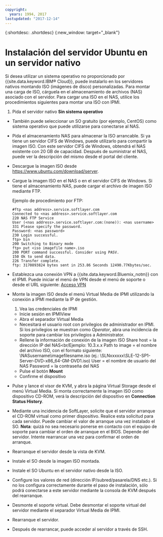 ```yaml
---
copyright:
  years: 1994, 2017
lastupdated: "2017-12-14"
---
```


{:shortdesc: .shortdesc}
{:new_window: target="_blank"}

# Instalación del servidor Ubuntu en un servidor nativo

Si desea utilizar un sistema operativo no proporcionado por {{site.data.keyword.IBM&reg; Cloud}}, puede instalarlo en los servidores nativos montando ISO (imágenes de disco) personalizadas. Para montar una carga de ISO, cárguela en el almacenamiento de archivos (NAS) asociado con el servidor. Para cargar una ISO en el NAS, utilice los procedimientos siguientes para montar una ISO con IPMI.
1. Pida el servidor nativo **Sin sistema operativo** 
* También puede seleccionar un SO gratuito (por ejemplo, CentOS) como sistema operativo que puede utilizarse para conectarse al NAS.
* Pida el almacenamiento NAS para almacenar la ISO arrancable. Si ya tiene un servidor CIFS de Windows, puede utilizarlo para compartir la imagen ISO. Con este servidor CIFS de Windows, obtendrá el NAS existente con 20 GB de capacidad. Después de suministrar el NAS, puede ver la descripción del mismo desde el portal del cliente.
* Descargue la imagen ISO desde https://www.ubuntu.com/download/server.
* Cargue la imagen ISO en el NAS o en el servidor CIFS de Windows. Si tiene el almacenamiento NAS, puede cargar el archivo de imagen ISO mediante FTP.

  Ejemplo de procedimiento por FTP:
  ```
  #ftp <nas address>.service.softlayer.com
  Connected to <nas address>.service.softlayer.com
  220 NAS FTP Service
  User (<nas address>.service.softlayer.com:(none)): <nas username>
  331 Please specify the password.
  Password: <nas password>
  230 Login successful.
  ftp> bin
  200 Switching to Binary mode
  ftp> put <iso imagefile name>.iso
  200 PORT command successful. Consider using PASV.
  150 Ok to send data.
  226 Transfer complete.
  ftp: 3170893824 bytes sent in 253.86 Seconds 12490.77Kbytes/sec.
  ```
  
* Establezca una conexión VPN a {{site.data.keyword.Bluemix_notm}} con el IPMI. Puede iniciar el menú de VPN desde el menú de soporte o desde el URL siguiente: [Acceso VPN](http://www.softlayer.com/VPN-Access)
* Monte la imagen ISO desde el menú Virtual Media de IPMI utilizando la conexión a IPMI mediante la IP de gestión.
  1. Vea las credenciales de IPMI
  * Inicie sesión en IPMIView
  * Abra el separador Virtual Media
  * Necesitará el usuario root con privilegios de administrador en IPMI. Si los privilegios se muestran como *Operator*, abra una incidencia de soporte para cambiar los privilegios a Administrator.
  * Rellene la información de conexión de la imagen ISO
    Share host = la dirección IP del NAS<br/Ejemplo: 10.3.x.x
    Path to image = el nombre del archivo ISO, con el formato siguiente: \NASusername\imagefilesname.iso (ej.: \SLNxxxxxx\SLE-12-SP1-Server-DVD-x86_64-GM-DVD1.iso)
    User = el nombre de usuario del NAS
    Password = la contraseña del NAS
  * Pulse el botón **Mount**
  * Confirme el dispositivo
* Pulse y lance el visor de KVM, y abra la página Virtual Storage desde el menú Virtual Media. Si monta correctamente la imagen ISO como dispositivo CD-ROM, verá la descripción del dispositivo en **Connection Status History**.
* Mediante una incidencia de SoftLayer, solicite que el servidor arranque el CD-ROM virtual como primer dispositivo. Realice esta solicitud para cada servidor. Puede cambiar el valor de arranque una vez instalado el SO.
  **Nota**: quizá no sea necesario ponerse en contacto con el equipo de soporte para cambiar el orden de arranque en el BIOS. Depende del servidor. Intente rearrancar una vez para confirmar el orden de arranque.
* Rearranque el servidor desde la vista de KVM.
* Instale el SO desde la imagen ISO montada.
* Instale el SO Ubuntu en el servidor nativo desde la ISO.
* Configure los valores de red (dirección IP/subred/pasarela/DNS etc.). Si no los configura correctamente durante el paso de instalación, sólo podrá conectarse a este servidor mediante la consola de KVM después del rearranque.

* Desmonte el soporte virtual. Debe desmontar el soporte virtual del servidor mediante el separador Virtual Media de IPMI.
* Rearranque el servidor.
* Después de rearrancar, puede acceder al servidor a través de SSH.
